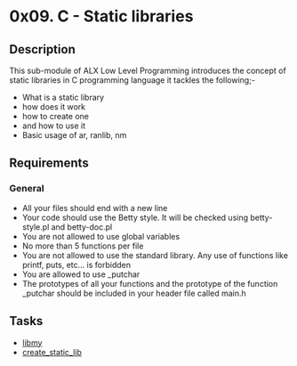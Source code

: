 # 0x09. C - Static libraries

## Description

This sub-module of ALX Low Level Programming introduces the concept of static libraries in C programming language it tackles the following;-
- What is a static library
- how does it work
- how to create one
- and how to use it
- Basic usage of ar, ranlib, nm

## Requirements
### General

- All your files should end with a new line
- Your code should use the Betty style. It will be checked using betty-style.pl and betty-doc.pl
- You are not allowed to use global variables
- No more than 5 functions per file
- You are not allowed to use the standard library. Any use of functions like printf, puts, etc… is forbidden
- You are allowed to use _putchar
- The prototypes of all your functions and the prototype of the function _putchar should be included in your header file called main.h

## Tasks

- [libmy]()
- [create_static_lib]()
